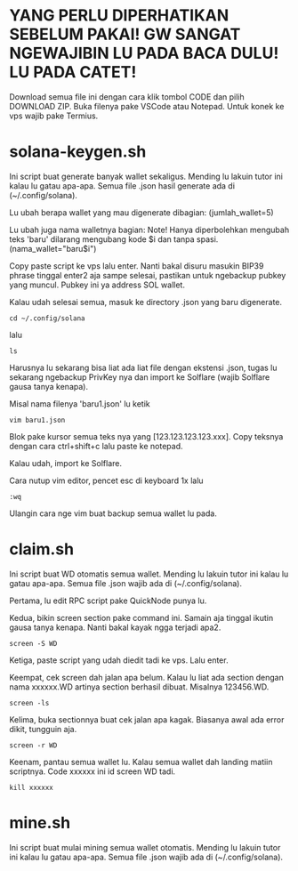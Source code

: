 # YANG PERLU DIPERHATIKAN SEBELUM PAKAI! GW SANGAT NGEWAJIBIN LU PADA BACA DULU! LU PADA CATET!

Download semua file ini dengan cara klik tombol CODE dan pilih DOWNLOAD ZIP.
Buka filenya pake VSCode atau Notepad. Untuk konek ke vps wajib pake Termius.

# solana-keygen.sh
Ini script buat generate banyak wallet sekaligus. Mending lu lakuin tutor ini kalau lu gatau apa-apa.
Semua file .json hasil generate ada di (~/.config/solana).

Lu ubah berapa wallet yang mau digenerate dibagian:
(jumlah_wallet=5)

Lu ubah juga nama walletnya bagian: Note! Hanya diperbolehkan mengubah teks 'baru' dilarang mengubang kode $i dan tanpa spasi.
(nama_wallet="baru$i")

Copy paste script ke vps lalu enter. Nanti bakal disuru masukin BIP39 phrase tinggal enter2 aja sampe selesai, pastikan untuk ngebackup pubkey yang muncul. Pubkey ini ya address SOL wallet.

Kalau udah selesai semua, masuk ke directory .json yang baru digenerate.
```
cd ~/.config/solana
```

lalu
```
ls
```

Harusnya lu sekarang bisa liat ada liat file dengan ekstensi .json, tugas lu sekarang ngebackup PrivKey nya dan import ke Solflare (wajib Solflare gausa tanya kenapa).

Misal nama filenya 'baru1.json' lu ketik
```
vim baru1.json
```

Blok pake kursor semua teks nya yang [123.123.123.123.xxx]. Copy teksnya dengan cara ctrl+shift+c lalu paste ke notepad.

Kalau udah, import ke Solflare.

Cara nutup vim editor, pencet esc di keyboard 1x lalu
```
:wq
```

Ulangin cara nge vim buat backup semua wallet lu pada.

# claim.sh
Ini script buat WD otomatis semua wallet. Mending lu lakuin tutor ini kalau lu gatau apa-apa.
Semua file .json wajib ada di (~/.config/solana).

Pertama, lu edit RPC script pake QuickNode punya lu.

Kedua, bikin screen section pake command ini. Samain aja tinggal ikutin gausa tanya kenapa. Nanti bakal kayak ngga terjadi apa2.
```
screen -S WD
```

Ketiga, paste script yang udah diedit tadi ke vps. Lalu enter.

Keempat, cek screen dah jalan apa belum. Kalau lu liat ada section dengan nama xxxxxx.WD artinya section berhasil dibuat. Misalnya 123456.WD.
```
screen -ls
```

Kelima, buka sectionnya buat cek jalan apa kagak. Biasanya awal ada error dikit, tungguin aja.
```
screen -r WD
```

Keenam, pantau semua wallet lu. Kalau semua wallet dah landing matiin scriptnya. Code xxxxxx ini id screen WD tadi.
```
kill xxxxxx
```
# mine.sh
Ini script buat mulai mining semua wallet otomatis. Mending lu lakuin tutor ini kalau lu gatau apa-apa.
Semua file .json wajib ada di (~/.config/solana).
